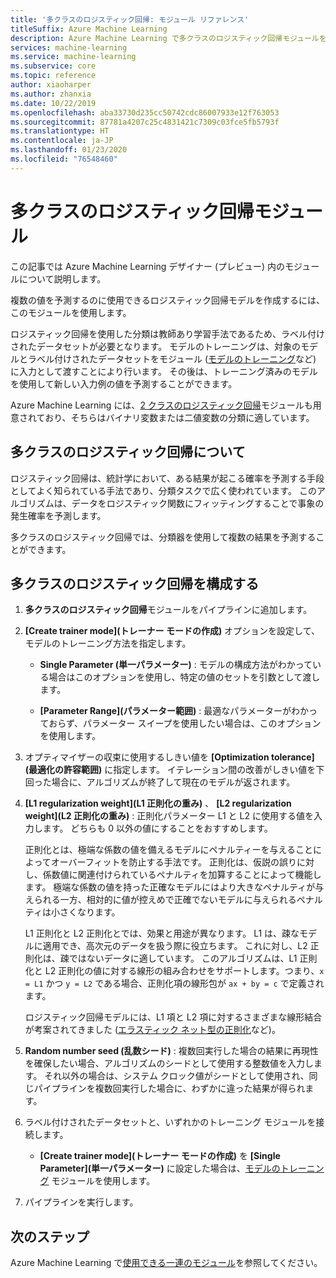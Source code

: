 ```yaml
---
title: '多クラスのロジスティック回帰: モジュール リファレンス'
titleSuffix: Azure Machine Learning
description: Azure Machine Learning で多クラスのロジスティック回帰モジュールを使用し、複数の値を予測するのに使用できるロジスティック回帰モデルを作成する方法について説明します。
services: machine-learning
ms.service: machine-learning
ms.subservice: core
ms.topic: reference
author: xiaoharper
ms.author: zhanxia
ms.date: 10/22/2019
ms.openlocfilehash: aba33730d235cc50742cdc86007933e12f763053
ms.sourcegitcommit: 87781a4207c25c4831421c7309c03fce5fb5793f
ms.translationtype: HT
ms.contentlocale: ja-JP
ms.lasthandoff: 01/23/2020
ms.locfileid: "76548460"
---
```

# <a name="multiclass-logistic-regression-module"></a>多クラスのロジスティック回帰モジュール

この記事では Azure Machine Learning デザイナー (プレビュー) 内のモジュールについて説明します。

複数の値を予測するのに使用できるロジスティック回帰モデルを作成するには、このモジュールを使用します。

ロジスティック回帰を使用した分類は教師あり学習手法であるため、ラベル付けされたデータセットが必要となります。 モデルのトレーニングは、対象のモデルとラベル付けされたデータセットをモジュール ([モデルのトレーニング](./train-model.md)など) に入力として渡すことにより行います。 その後は、トレーニング済みのモデルを使用して新しい入力例の値を予測することができます。

Azure Machine Learning には、[2 クラスのロジスティック回帰](./two-class-logistic-regression.md)モジュールも用意されており、そちらはバイナリ変数または二値変数の分類に適しています。

## <a name="about-multiclass-logistic-regression"></a>多クラスのロジスティック回帰について

ロジスティック回帰は、統計学において、ある結果が起こる確率を予測する手段としてよく知られている手法であり、分類タスクで広く使われています。 このアルゴリズムは、データをロジスティック関数にフィッティングすることで事象の発生確率を予測します。 

多クラスのロジスティック回帰では、分類器を使用して複数の結果を予測することができます。

## <a name="configure-a-multiclass-logistic-regression"></a>多クラスのロジスティック回帰を構成する

1. **多クラスのロジスティック回帰**モジュールをパイプラインに追加します。

2. **[Create trainer mode]\(トレーナー モードの作成\)** オプションを設定して、モデルのトレーニング方法を指定します。

    + **Single Parameter (単一パラメーター)** : モデルの構成方法がわかっている場合はこのオプションを使用し、特定の値のセットを引数として渡します。

    + **[Parameter Range]\(パラメーター範囲\)** : 最適なパラメーターがわかっておらず、パラメーター スイープを使用したい場合は、このオプションを使用します。

3. オプティマイザーの収束に使用するしきい値を **[Optimization tolerance]\(最適化の許容範囲\)** に指定します。 イテレーション間の改善がしきい値を下回った場合に、アルゴリズムが終了して現在のモデルが返されます。

4. **[L1 regularization weight]\(L1 正則化の重み\)** 、 **[L2 regularization weight]\(L2 正則化の重み\)** : 正則化パラメーター L1 と L2 に使用する値を入力します。 どちらも 0 以外の値にすることをおすすめします。

    正則化とは、極端な係数の値を備えるモデルにペナルティーを与えることによってオーバーフィットを防止する手法です。 正則化は、仮説の誤りに対し、係数値に関連付けられているペナルティを加算することによって機能します。 極端な係数の値を持った正確なモデルにはより大きなペナルティが与えられる一方、相対的に値が控えめで正確でないモデルに与えられるペナルティは小さくなります。

     L1 正則化と L2 正則化とでは、効果と用途が異なります。 L1 は、疎なモデルに適用でき、高次元のデータを扱う際に役立ちます。 これに対し、L2 正則化は、疎ではないデータに適しています。  このアルゴリズムは、L1 正則化と L2 正則化の値に対する線形の組み合わせをサポートします。つまり、`x = L1` かつ `y = L2` である場合、正則化項の線形包が `ax + by = c` で定義されます。

     ロジスティック回帰モデルには、L1 項と L2 項に対するさまざまな線形結合が考案されてきました ([エラスティック ネット型の正則化](https://wikipedia.org/wiki/Elastic_net_regularization)など)。

6. **Random number seed (乱数シード)** : 複数回実行した場合の結果に再現性を確保したい場合、アルゴリズムのシードとして使用する整数値を入力します。 それ以外の場合は、システム クロック値がシードとして使用され、同じパイプラインを複数回実行した場合に、わずかに違った結果が得られます。

8. ラベル付けされたデータセットと、いずれかのトレーニング モジュールを接続します。

    + **[Create trainer mode]\(トレーナー モードの作成\)** を **[Single Parameter]\(単一パラメーター\)** に設定した場合は、[モデルのトレーニング](./train-model.md) モジュールを使用します。

9. パイプラインを実行します。



## <a name="next-steps"></a>次のステップ

Azure Machine Learning で[使用できる一連のモジュール](module-reference.md)を参照してください。 